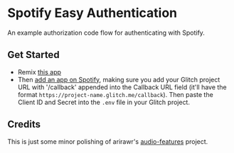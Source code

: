Spotify Easy Authentication
===========================
An example authorization code flow for authenticating with Spotify.

## Get Started
- Remix [this app](https://glitch.com/edit/#!/remix/spotify-oauth)
- Then [add an app on Spotify](https://developer.spotify.com/my-applications/), making sure you add your Glitch project URL with '/callback' appended into the Callback URL field (it'll have the format `https://project-name.glitch.me/callback`). Then paste the Client ID and Secret into the `.env` file  in your Glitch project.

## Credits
This is just some minor polishing of arirawr's [audio-features](https://glitch.com/edit/#!/audio-features) project.
